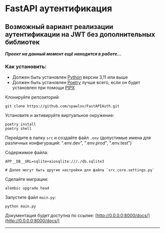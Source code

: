 # FastAPI аутентификация
## Возможный вариант реализации аутентификации на JWT без дополнительных библиотек
***Проект на данный момент ещё находится в работе...***
### Как установить:

- Должен быть установлен [Python](https://www.python.org/) версии 3,11 или выше
- Должен быть установлен [Poetry](https://python-poetry.org/) лучше всего, если он будет установлен при помощи [PIPX](https://pipx.pypa.io/stable/)

Клонируйте репозиторий:

```shell
git clone https://github.com/spawlov/FastAPIAuth.git
```

Установите и активируйте виртуальное окружение:

```shell
poetry install
poetry shell
```

Перейдите в папку `src` и создайте файл `.env` (допустимые имена для различных конфигураций: ".env.dev", ".env.prod", ".env.test")

Содержимое файла:

```text
APP__DB__URL=sqlite+aiosqlite:///./db.sqlite3

# Далее могут быть другие настройки для файла `src.core.settings.py`
```

Сделайте миграции:

```shell
alembic upgrade head
```

Запустите файл `main.py`:

```shell
python main.py
```

Документация будет доступна по ссылке: [http://0.0.0.0:8000/docs/](http://0.0.0.0:8000/docs/)

<hr>